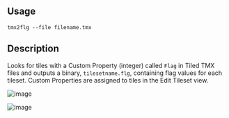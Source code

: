 ## Usage

`tmx2flg --file filename.tmx`

## Description
Looks for tiles with a Custom Property (integer) called `Flag` in Tiled TMX files and outputs a binary, `tilesetname.flg`, containing flag values for each tileset. Custom Properties are assigned to tiles in the Edit Tileset view.

![image](https://user-images.githubusercontent.com/40728628/220176803-334239f6-5344-48b3-a024-d00b03f5ca15.png)

![image](https://user-images.githubusercontent.com/40728628/220177928-bda9fe73-97dd-449b-b439-8a0612425447.png)
